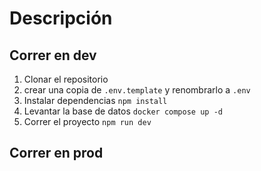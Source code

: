 # Descripción

## Correr en dev

1. Clonar el repositorio
2. crear una copia de ``` .env.template ``` y renombrarlo a ``` .env ```
3. Instalar dependencias ```npm install```
4. Levantar la base de datos ``` docker compose up -d ```
5. Correr el proyecto ```npm run dev ```

## Correr en prod